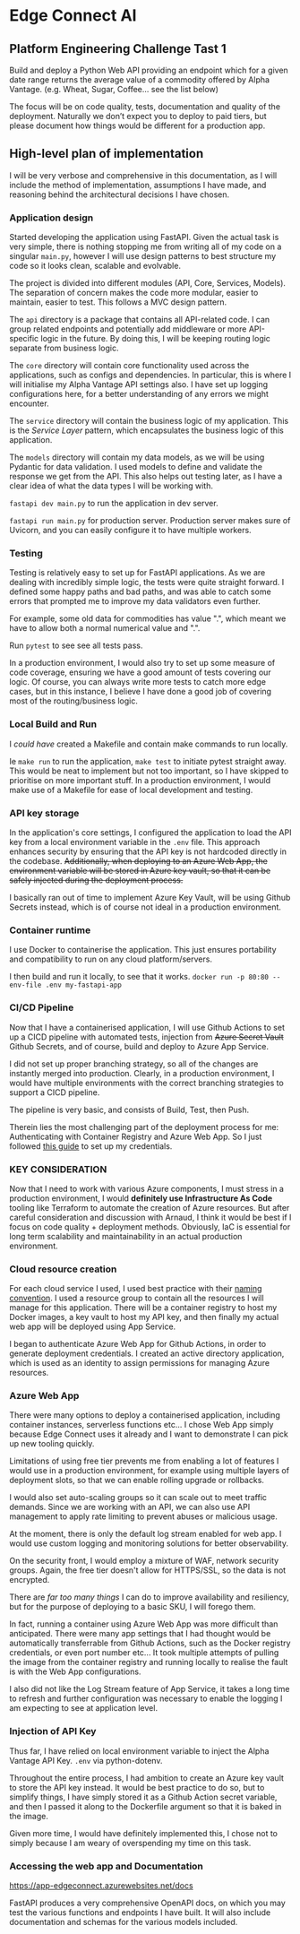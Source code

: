 # Edge Connect AI
## Platform Engineering Challenge Tast 1
Build and deploy a Python Web API providing an endpoint which for a given date range returns the
average value of a commodity offered by Alpha Vantage. (e.g. Wheat, Sugar, Coffee… see the list
below)

The focus will be on code quality, tests, documentation and quality of the deployment. Naturally we
don’t expect you to deploy to paid tiers, but please document how things would be different for a
production app.


## High-level plan of implementation
I will be very verbose and comprehensive in this documentation, as I will include the method of implementation, assumptions I have made, and reasoning behind the architectural decisions I have chosen.

### Application design
Started developing the application using FastAPI. Given the actual task is very simple, there is nothing stopping me from writing all of my code on a singular `main.py`, however I will use design patterns to best structure my code so it looks clean, scalable and evolvable. 

The project is divided into different modules (API, Core, Services, Models). The separation of concern makes the code more modular, easier to maintain, easier to test. This follows a MVC design pattern.

The `api` directory is a package that contains all API-related code. I can group related endpoints and potentially add middleware or more API-specific logic in the future. By doing this, I will be keeping routing logic separate from business logic. 

The `core` directory will contain core functionality used across the applications, such as configs and dependencies. In particular, this is where I will initialise my Alpha Vantage API settings also. I have set up logging configurations here, for a better understanding of any errors we might encounter. 

The `service` directory will contain the business logic of my application. This is the *Service Layer* pattern, which encapsulates the business logic of this application.

The `models` directory will contain my data models, as we will be using Pydantic for data validation. I used models to define and validate the response we get from the API. This also helps out testing later, as I have a clear idea of what the data types I will be working with.

`fastapi dev main.py` to run the application in dev server. 

`fastapi run main.py` for production server. Production server makes sure of Uvicorn, and you can easily configure it to have multiple workers. 

### Testing
Testing is relatively easy to set up for FastAPI applications. As we are dealing with incredibly simple logic, the tests were quite straight forward. I defined some happy paths and bad paths, and was able to catch some errors that prompted me to improve my data validators even further. 

For example, some old data for commodities has value ".", which meant we have to allow both a normal numerical value and ".".

Run `pytest` to see see all tests pass. 

In a production environment, I would also try to set up some measure of code coverage, ensuring we have a good amount of tests covering our logic. Of course, you can always write more tests to catch more edge cases, but in this instance, I believe I have done a good job of covering most of the routing/business logic.

### Local Build and Run
I *could have* created a Makefile and contain make commands to run locally. 

Ie `make run` to run the application, `make test` to initiate pytest straight away. This would be neat to implement but not too important, so I have skipped to prioritise on more important stuff. In a production environment, I would make use of a Makefile for ease of local development and testing.

### API key storage
In the application's core settings, I configured the application to load the API key from a local environment variable in the `.env` file. This approach enhances security by ensuring that the API key is not hardcoded directly in the codebase. ~~Additionally, when deploying to an Azure Web App, the environment variable will be stored in Azure key vault, so that it can be safely injected during the deployment process.~~ 

I basically ran out of time to implement Azure Key Vault, will be using Github Secrets instead, which is of course not ideal in a production environment. 

### Container runtime 
I use Docker to containerise the application. This just ensures portability and compatibility to run on any cloud platform/servers. 

I then build and run it locally, to see that it works. `docker run -p 80:80 --env-file .env my-fastapi-app`

### CI/CD Pipeline
Now that I have a containerised application, I will use Github Actions to set up a CICD pipeline with automated tests, injection from ~~Azure Secret Vault~~ Github Secrets, and of course, build and deploy to Azure App Service.

I did not set up proper branching strategy, so all of the changes are instantly merged into production. Clearly, in a production environment, I would have multiple environments with the correct branching strategies to support a CICD pipeline. 

The pipeline is very basic, and consists of Build, Test, then Push. 

Therein lies the most challenging part of the deployment process for me: Authenticating with Container Registry and Azure Web App. So I just followed [this guide](https://learn.microsoft.com/en-us/azure/app-service/deploy-container-github-action?tabs=publish-profile) to set up my credentials. 

### KEY CONSIDERATION
Now that I need to work with various Azure components, I must stress in a production environment, I would **definitely use Infrastructure As Code** tooling like Terraform to automate the creation of Azure resources. But after careful consideration and discussion with Arnaud, I think it would be best if I focus on code quality + deployment methods. Obviously, IaC is essential for long term scalability and maintainability in an actual production environment.  

### Cloud resource creation
For each cloud service I used, I used best practice with their [naming convention](https://learn.microsoft.com/en-us/azure/cloud-adoption-framework/ready/azure-best-practices/resource-abbreviations). I used a resource group to contain all the resources I will manage for this application. There will be a container registry to host my Docker images, a key vault to host my API key, and then finally my actual web app will be deployed using App Service. 

I began to authenticate Azure Web App for Github Actions, in order to generate deployment credentials. I created an active directory application, which is used as an identity to assign permissions for managing Azure resources.

### Azure Web App
There were many options to deploy a containerised application, including container instances, serverless functions etc... I chose Web App simply because Edge Connect uses it already and I want to demonstrate I can pick up new tooling quickly.

Limitations of using free tier prevents me from enabling a lot of features I would use in a production environment, for example using multiple layers of deployment slots, so that we can enable rolling upgrade or rollbacks. 

I would also set auto-scaling groups so it can scale out to meet traffic demands. Since we are working with an API, we can also use API management to apply rate limiting to prevent abuses or malicious usage. 

At the moment, there is only the default log stream enabled for web app. I would use custom logging and monitoring solutions for better observability. 

On the security front, I would employ a mixture of WAF, network security groups. Again, the free tier doesn't allow for HTTPS/SSL, so the data is not encrypted. 

There are *far too many things* I can do to improve availability and resiliency, but for the purpose of deploying to a basic SKU, I will forego them.

In fact, running a container using Azure Web App was more difficult than anticipated. There were many app settings that I had thought would be automatically transferrable from Github Actions, such as the Docker registry credentials, or even port number etc... It took multiple attempts of pulling the image from the container registry and running locally to realise the fault is with the Web App configurations.

I also did not like the Log Stream feature of App Service, it takes a long time to refresh and further configuration was necessary to enable the logging I am expecting to see at application level.

### Injection of API Key
Thus far, I have relied on local environment variable to inject the Alpha Vantage API Key. `.env` via python-dotenv.

Throughout the entire process, I had ambition to create an Azure key vault to store the API key instead. It would be best practice to do so, but to simplify things, I have simply stored it as a Github Action secret variable, and then I passed it along to the Dockerfile argument so that it is baked in the image.

Given more time, I would have definitely implemented this, I chose not to simply because I am weary of overspending my time on this task.

### Accessing the web app and Documentation
https://app-edgeconnect.azurewebsites.net/docs 

FastAPI produces a very comprehensive OpenAPI docs, on which you may test the various functions and endpoints I have built. It will also include documentation and schemas for the various models included. 